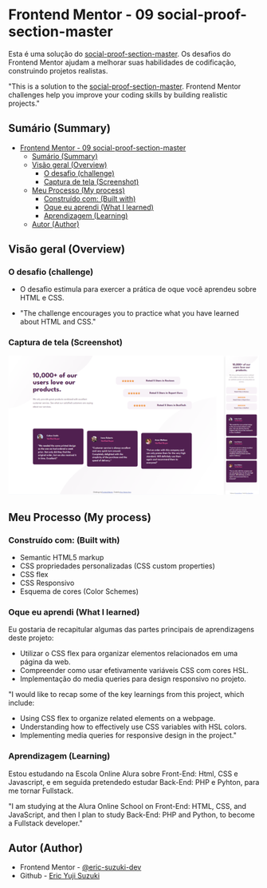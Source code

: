 # Frontend Mentor - 09 social-proof-section-master

Esta é uma solução do [social-proof-section-master](https://www.frontendmentor.io/challenges/social-proof-section-6e0qTv_bA). Os desafios do Frontend Mentor ajudam a melhorar suas habilidades de codificação, construindo projetos realistas.

"This is a solution to the [social-proof-section-master](https://www.frontendmentor.io/challenges/social-proof-section-6e0qTv_bA). Frontend Mentor challenges help you improve your coding skills by building realistic projects."

## Sumário (Summary)

- [Frontend Mentor - 09 social-proof-section-master](#frontend-mentor---09-social-proof-section-master)
  - [Sumário (Summary)](#sumário-summary)
  - [Visão geral (Overview)](#visão-geral-overview)
    - [O desafio (challenge)](#o-desafio-challenge)
    - [Captura de tela (Screenshot)](#captura-de-tela-screenshot)
  - [Meu Processo (My process)](#meu-processo-my-process)
    - [Construído com: (Built with)](#construído-com-built-with)
    - [Oque eu aprendi (What I learned)](#oque-eu-aprendi-what-i-learned)
    - [Aprendizagem (Learning)](#aprendizagem-learning)
  - [Autor (Author)](#autor-author)

## Visão geral (Overview)

### O desafio (challenge)

- O desafio estimula para exercer a prática de oque você aprendeu sobre HTML e CSS.

- "The challenge encourages you to practice what you have learned about HTML and CSS."

### Captura de tela (Screenshot)

![Desktop and Mobile](./09-social-proof-section-master.png)

## Meu Processo (My process)

### Construído com: (Built with)

- Semantic HTML5 markup
- CSS propriedades personalizadas (CSS custom properties)
- CSS flex
- CSS Responsivo
- Esquema de cores (Color Schemes)

### Oque eu aprendi (What I learned)

Eu gostaria de recapitular algumas das partes principais de aprendizagens deste projeto:

- Utilizar o CSS flex para organizar elementos relacionados em uma página da web.
- Compreender como usar efetivamente variáveis CSS com cores HSL.
- Implementação do media queries para design responsivo no projeto.

"I would like to recap some of the key learnings from this project, which include:

- Using CSS flex to organize related elements on a webpage.
- Understanding how to effectively use CSS variables with HSL colors.
- Implementing media queries for responsive design in the project."

### Aprendizagem (Learning)

Estou estudando na Escola Online Alura sobre Front-End: Html, CSS e Javascript, e em seguida pretendedo estudar Back-End: PHP e Pyhton, para me tornar Fullstack.

"I am studying at the Alura Online School on Front-End: HTML, CSS, and JavaScript, and then I plan to study Back-End: PHP and Python, to become a Fullstack developer."

## Autor (Author)

- Frontend Mentor - [@eric-suzuki-dev](https://www.frontendmentor.io/profile/eric-suzuki-dev)
- Github - [Eric Yuji Suzuki](https://github.com/eric-suzuki-dev)